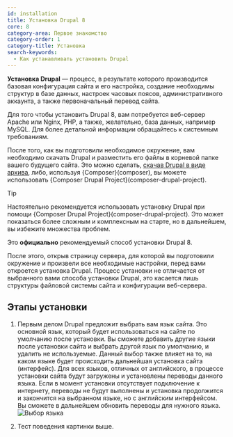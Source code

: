 ```yaml
---
id: installation
title: Установка Drupal 8
core: 8
category-area: Первое знакомство
category-order: 1
category-title: Установка
search-keywords:
  - Как устанавливать установить Drupal
---
```


**Установка Drupal** — процесс, в результате которого производится базовая конфигурация сайта и его настройка, создание необходимы структур в базе данных, настроек часовых поясов, административного аккаунта, а также первоначальный перевод сайта.

Для того чтобы установить Drupal 8, вам потребуется веб-сервер Apache или Nginx, PHP, а также, желательно, база данных, например MySQL. Для более детальной информации обращайтесь к системным требованиям.

После того, как вы подготовили необходимое окружение, вам необходимо скачать Drupal и разместить его файлы в корневой папке вашего будущего сайта. Это можно сделать, [скачав Drupal в виде архива](https://www.drupal.org/download), либо, используя {Composer}(composer), вы можете использовать {Composer Drupal Project}(composer-drupal-project).

> [!TIP]
> Настоятельно рекомендуется использовать установку Drupal при помощи {Composer Drupal Project}(composer-drupal-project). Это может показаться более сложным и комплексным на старте, но в дальнейшем, вы избежите множества проблем.
>
> Это **официально** рекомендуемый способ установки Drupal 8.

После этого, открыв страницу сервера, для которой вы подготовили окружение и произвели все необходимые настройки, перед вами откроется установка Drupal. Процесс установки не отличается от выбранного вами способа установки Drupal, это касается лишь структуры файловой системы сайта и конфигурации веб-сервера.

## Этапы установки

1. Первым делом Drupal предложит выбрать вам язык сайта. Это основной язык, который будет использоваться на сайте по умолчанию после установки. Вы сможете добавить другие языки после установки сайта и выбрать другой язык по умолчанию, и удалить не используемые. Данный выбор также влияет на то, на каком языке будет происходить дальнейшая установка сайта (интерфейс). Для всех языков, отличных от английского, в процессе установки сайта будут загружены и установлены переводы данного языка. Если в момент установки отсутствует подключение к интернету, переводы не будут выполнены и установка продолжится и закончится на выбранном языке, но с английским интерфейсом. Вы сможете в дальнейшем обновить переводы для нужного языка.
  ![Выбор языка](https://i.imgur.com/TFwnfFf.png)

1. Тест поведения картинки выше.
